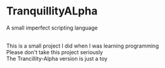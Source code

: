 # TranquillityALpha
A small imperfect scripting language<br><br>

This is a small project I did when I was learning programming<br>
Please don't take this project seriously<br>
The Trancillity-Alpha version is just a toy<br>
